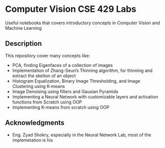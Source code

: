 # Computer Vision CSE 429 Labs

Useful notebooks that covers introductory concepts in Computer Vision and Machine Learning

## Description

This repository cover many concepts like:
* PCA, finding Eigenfaces of a collection of images
* Implementation of Zhang-Seun’s Thinning algorithm, for thinning and extract the skelton of an object
* Histogram Equalization, Binary Image Thresholding, and Image Clustering using K-means
* Image Denoising using filters and Gausian Pyramids
* Implementing a Neural Network with customizable layers and activation functions from Scratch using OOP
* Implementing K-means from scratch using OOP

## Acknowledgments

* Eng. Zyad Shokry, especially in the Neural Network Lab, most of the implemetation is his
